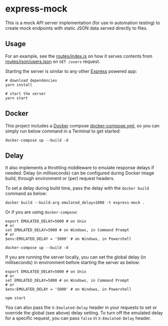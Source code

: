 # express-mock

This is a mock API server implementation (for use in automation testing) to create mock endpoints with static JSON data served directly to files.

## Usage

For an example, see the [routes/index.js](routes/index.js) on how it serves contents from [routes/json/users.json](routes/json/users.json) on `GET /users` request.

Starting the server is similar to any other [Express](https://expressjs.com) powered app:

```shell
# download dependencies
yarn install

# start the server
yarn start
```

## Docker

This project includes a [Docker](https://www.docker.com) compose [docker-compose.yml](docker-compose.yml), so you can simply run below command in a Terminal to get started:

```shell
docker-compose up --build -d
```

## Delay

It also implements a throttling middleware to emulate response delays if needed.
Delay (in milliseconds) can be configured during Docker image build, through environment or (per) request headers.

To set a delay during build time, pass the delay with the `docker build` command as below:

```shell
docker build --build-arg emulated_delay=1000 -t express-mock .
```

Or if you are using `docker-compose`:

```shell
export EMULATED_DELAY=5000 # on Unix
# or
set EMULATED_DELAY=5000 # on Windows, in Command Prompt
# or
$env:EMULATED_DELAY = '5000' # on Windows, in Powershell

docker-compose up --build -d
```

If you are running the server locally, you can set the global delay (in milliseconds) in environment before starting the server as below:

```shell
export EMULATED_DELAY=5000 # on Unix
# or
set EMULATED_DELAY=5000 # on Windows, in Command Prompt
# or
$env:EMULATED_DELAY = '5000' # on Windows, in Powershell

npm start
```

You can also pass the `X-Emulated-Delay` header in your requests to set or override the global (see above) delay setting.
To turn off the emulated delay for a specific request, you can pass `false` in `X-Emulated-Delay` header.
